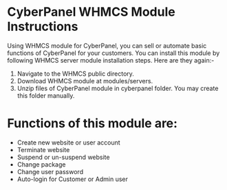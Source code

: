 # CyberPanel WHMCS Module Instructions

Using WHMCS module for CyberPanel, you can sell or automate basic functions of CyberPanel for your customers. You can install this module by following WHMCS server module installation steps. Here are they again:-

1. Navigate to the WHMCS public directory. 
2. Download WHMCS module at modules/servers.
3. Unzip files of CyberPanel module in cyberpanel folder. You may create this folder manually.

# Functions of this module are:

- Create new website or user account
- Terminate website
- Suspend or un-suspend website
- Change package 
- Change user password
- Auto-login for Customer or Admin user